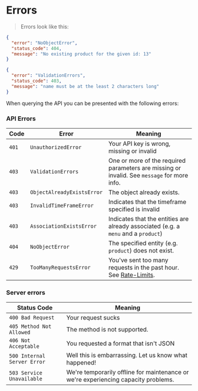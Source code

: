 # Errors

> Errors look like this:

```json
{
  "error": "NoObjectError",
  "status_code": 404,
  "message": "No existing product for the given id: 13"
}
```

```json
{
  "error": "ValidationErrors",
  "status_code": 403,
  "message": "name must be at the least 2 characters long"
}
```
When querying the API you can be presented with the following errors:

### API Errors

Code | Error | Meaning
------ | ----- | -------
`401` | `UnauthorizedError` |  Your API key is wrong, missing or invalid
`403` | `ValidationErrors` | One or more of the required parameters are missing or invalid. See `message` for more info.
`403` | `ObjectAlreadyExistsError` | The object already exists.
`403` | `InvalidTimeFrameError` | Indicates that the timeframe specified is invalid
`403` | `AssociationExistsError` | Indicates that the entities are already associated (e.g. a `menu` and a `product`)
`404` | `NoObjectError` | The specified entity (e.g. `product`) does not exist.
`429` | `TooManyRequestsError` | You've sent too many requests in the past hour. See [Rate-Limits](#rate-limits-and-throttling).

### Server errors

Status Code | Meaning
---------- | -------
`400 Bad Request` |  Your request sucks
`405 Method Not Allowed` | The method is not supported.
`406 Not Acceptable` | You requested a format that isn't JSON
`500 Internal Server Error` | Well this is embarrassing. Let us know what happened! 
`503 Service Unavailable` | We're temporarily offline for maintenance or we're experiencing capacity problems.
